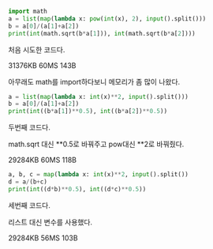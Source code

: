 ```python
import math
a = list(map(lambda x: pow(int(x), 2), input().split()))
b = a[0]/(a[1]+a[2])
print(int(math.sqrt(b*a[1])), int(math.sqrt(b*a[2])))
```
처음 시도한 코드다.

31376KB 60MS 143B

아무래도 math를 import하다보니 메모리가 좀 많이 나왔다.

```python
a = list(map(lambda x: int(x)**2, input().split()))
b = a[0]/(a[1]+a[2])
print(int((b*a[1])**0.5), int((b*a[2])**0.5))
```
두번째 코드다.

math.sqrt 대신 **0.5로 바꿔주고 pow대신 **2로 바꿔줬다.

29284KB 60MS 118B

```python
a, b, c = map(lambda x: int(x)**2, input().split())
d = a/(b+c)
print(int((d*b)**0.5), int((d*c)**0.5))
```
세번째 코드다.

리스트 대신 변수를 사용했다.

29284KB 56MS 103B